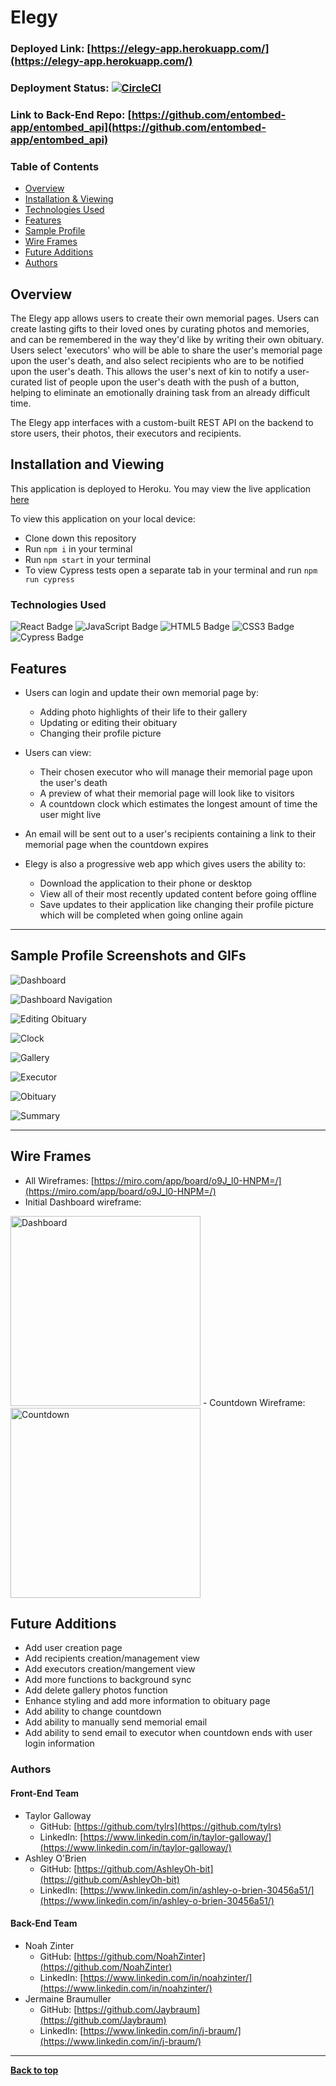 # Elegy
### Deployed Link: [https://elegy-app.herokuapp.com/](https://elegy-app.herokuapp.com/)
### Deployment Status: [![CircleCI](https://circleci.com/gh/entombed-app/entombed-ui/tree/main.svg?style=svg)](https://circleci.com/gh/entombed-app/entombed-ui/tree/main)
### Link to Back-End Repo: [https://github.com/entombed-app/entombed_api](https://github.com/entombed-app/entombed_api)

### Table of Contents
- [Overview](#overview)
- [Installation & Viewing](#installation-and-viewing)
- [Technologies Used](#technologies-used)
- [Features](#features)
- [Sample Profile](#sample-profile-screenshots-and-gifs)
- [Wire Frames](#wire-frames)
- [Future Additions](#future-additions)
- [Authors](#authors)

## Overview 

  The Elegy app allows users to create their own memorial pages. Users can create lasting gifts to their loved ones by curating photos and memories, and can be remembered in the way they'd like by writing their own obituary. Users select 'executors' who will be able to share the user's memorial page upon the user's death, and also select recipients who are to be notified upon the user's death. This allows the user's next of kin to notify a user-curated list of people upon the user's death with the push of a button, helping to eliminate an emotionally draining task from an already difficult time.

  The Elegy app interfaces with a custom-built REST API on the backend to store users, their photos, their executors and recipients.

## Installation and Viewing 

This application is deployed to Heroku. You may view the live application [here](https://elegy-app.herokuapp.com/)

To view this application on your local device:

- Clone down this repository
- Run `npm i` in your terminal
- Run `npm start` in your terminal
- To view Cypress tests open a separate tab in your terminal and run `npm run cypress`

### Technologies Used

<p text-align="center"> 
    <img alt="React Badge" src="https://img.shields.io/badge/React-61DAFB?logo=react&logoColor=000&style=flat-square)" />
    <img alt="JavaScript Badge" src="https://img.shields.io/badge/JavaScript-F7DF1E?logo=javascript&logoColor=000&style=flat-square" />
    <img alt="HTML5 Badge" src="https://img.shields.io/badge/HTML5-E34F26?logo=html5&logoColor=fff&style=flat-square" />
    <img alt="CSS3 Badge" src="https://img.shields.io/badge/CSS3-1572B6?logo=css3&logoColor=fff&style=flat-square" />
    <img alt="Cypress Badge" src="https://img.shields.io/badge/Cypress-17202C?logo=cypress&logoColor=fff&style=flat-square" />
</p>

## Features

-  Users can login and update their own memorial page by:

   -  Adding photo highlights of their life to their gallery
   -  Updating or editing their obituary
   -  Changing their profile picture 

-  Users can view:

   -  Their chosen executor who will manage their memorial page upon the user's death
   -  A preview of what their memorial page will look like to visitors
   -  A countdown clock which estimates the longest amount of time the user might live

-  An email will be sent out to a user's recipients containing a link to their memorial page when the countdown expires

-  Elegy is also a progressive web app which gives users the ability to:
   -  Download the application to their phone or desktop
   -  View all of their most recently updated content before going offline
   -  Save updates to their application like changing their profile picture which will be completed when going online again  

---
## Sample Profile Screenshots and GIFs
  
  ![Dashboard](https://user-images.githubusercontent.com/77019930/132437538-ef6afaf3-08c5-417c-ba76-974f5d692ff9.png)

  ![Dashboard Navigation](https://media.giphy.com/media/XU0E2IuJgZlJquwp9c/giphy.gif?cid=790b76112599be0028edf2c8126347647b23b7a3a9ac34ec&rid=giphy.gif&ct=g)
  
  ![Editing Obituary](https://media.giphy.com/media/WFlWPkLONdzbMXNZjI/giphy.gif?cid=790b7611b0beef9b065fa60fc8e49c1eb785e0396c414dc6&rid=giphy.gif&ct=g)

  ![Clock](photos/clock.png)

  ![Gallery](photos/gallery.png)

  ![Executor](photos/executor.png)

  ![Obituary](photos/obituary.png)

  ![Summary](photos/summary.png)


---

## Wire Frames

-  All Wireframes: [https://miro.com/app/board/o9J_l0-HNPM=/](https://miro.com/app/board/o9J_l0-HNPM=/)
-  Initial Dashboard wireframe: 
<img width="304" alt="Dashboard" src="https://user-images.githubusercontent.com/77019930/132558251-ef26f88c-3173-494d-9954-0db5178d6bc5.png">
-  Countdown Wireframe:
<img width="304" alt="Countdown" src="https://user-images.githubusercontent.com/77019930/132558533-551410e2-926b-4099-88cd-cf9c46cd8c23.png">


## Future Additions
  * Add user creation page
  * Add recipients creation/management view
  * Add executors creation/mangement view
  * Add more functions to background sync
  * Add delete gallery photos function
  * Enhance styling and add more information to obituary page
  * Add ability to change countdown 
  * Add ability to manually send memorial email
  * Add ability to send email to executor when countdown ends with user login information


### Authors
#### Front-End Team
- Taylor Galloway
  - GitHub: [https://github.com/tylrs](https://github.com/tylrs)
  - LinkedIn: [https://www.linkedin.com/in/taylor-galloway/](https://www.linkedin.com/in/taylor-galloway/)
- Ashley O'Brien
  - GitHub: [https://github.com/AshleyOh-bit](https://github.com/AshleyOh-bit)
  - LinkedIn: [https://www.linkedin.com/in/ashley-o-brien-30456a51/](https://www.linkedin.com/in/ashley-o-brien-30456a51/)

#### Back-End Team
- Noah Zinter
  - GitHub: [https://github.com/NoahZinter](https://github.com/NoahZinter)
  - LinkedIn: [https://www.linkedin.com/in/noahzinter/](https://www.linkedin.com/in/noahzinter/)
- Jermaine Braumuller
  - GitHub: [https://github.com/Jaybraum](https://github.com/Jaybraum)
  - LinkedIn: [https://www.linkedin.com/in/j-braum/](https://www.linkedin.com/in/j-braum/)
**************************************************************************

**[Back to top](#table-of-contents)**
